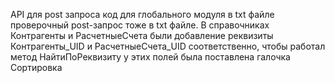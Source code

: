 API для post запроса код для глобального модуля в txt файле проверочный post-запрос тоже в txt файле. В справочниках Контрагенты и РасчетныеСчета были добавление реквизиты Контрагенты_UID и РасчетныеСчета_UID соответственно, чтобы работал метод НайтиПоРеквизиту у этих полей была поставлена галочка Сортировка
